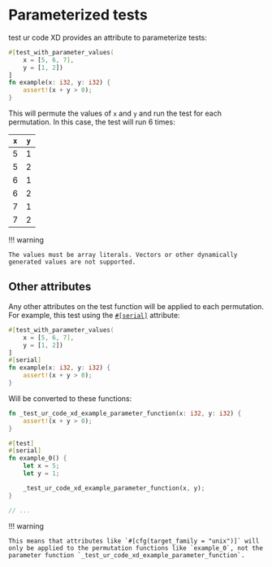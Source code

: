<!--
Copyright (c) 2023 Sophie Katz

This file is part of test ur code XD.

test ur code XD is free software: you can redistribute it and/or modify it under the terms of the
GNU General Public License as published by the Free Software Foundation, either version 3 of the
License, or (at your option) any later version.

test ur code XD is distributed in the hope that it will be useful, but WITHOUT ANY WARRANTY; without
even the implied warranty of MERCHANTABILITY or FITNESS FOR A PARTICULAR PURPOSE. See the GNU
General Public License for more details.

You should have received a copy of the GNU General Public License along with test ur code XD. If
not, see <https://www.gnu.org/licenses/>.
-->

# Parameterized tests

test ur code XD provides an attribute to parameterize tests:

```rust
#[test_with_parameter_values(
    x = [5, 6, 7],
    y = [1, 2])
]
fn example(x: i32, y: i32) {
    assert!(x + y > 0);
}
```

This will permute the values of `x` and `y` and run the test for each permutation. In this case, the test will run 6 times:

| `x` | `y` |
| --- | --- |
| 5   | 1   |
| 5   | 2   |
| 6   | 1   |
| 6   | 2   |
| 7   | 1   |
| 7   | 2   |

!!! warning

    The values must be array literals. Vectors or other dynamically generated values are not supported.

## Other attributes

Any other attributes on the test function will be applied to each permutation. For example, this test using the [`#[serial]`](https://docs.rs/serial_test/latest/serial_test/attr.serial.html) attribute:

```rust hl_lines="5"
#[test_with_parameter_values(
    x = [5, 6, 7],
    y = [1, 2])
]
#[serial]
fn example(x: i32, y: i32) {
    assert!(x + y > 0);
}
```

Will be converted to these functions:

```rust hl_lines="6"
fn _test_ur_code_xd_example_parameter_function(x: i32, y: i32) {
    assert!(x + y > 0);
}

#[test]
#[serial]
fn example_0() {
    let x = 5;
    let y = 1;

    _test_ur_code_xd_example_parameter_function(x, y);
}

// ...
```

!!! warning

    This means that attributes like `#[cfg(target_family = "unix")]` will only be applied to the permutation functions like `example_0`, not the parameter function `_test_ur_code_xd_example_parameter_function`.
